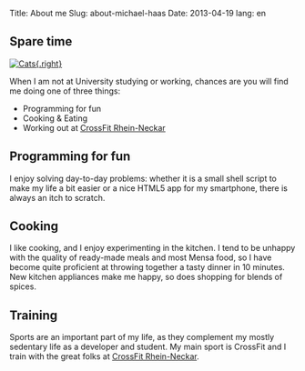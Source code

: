 Title: About me
Slug: about-michael-haas
Date: 2013-04-19
lang: en


Spare time
----------
[![Cats](|filename|/images/mh-cats-200.jpg){.right}](|filename|/images/mh-cats.jpg)

When I am not at University studying or working, chances are you will find me doing
one of three things:

* Programming for fun
* Cooking & Eating
* Working out at [CrossFit Rhein-Neckar](http://www.crossfit-rhein-neckar.de/)


Programming for fun
-------------------
I enjoy solving day-to-day problems: whether it is a small shell script to
make my life a bit easier or a nice HTML5 app for my smartphone,
there is always an itch to scratch.

Cooking
-------
I like cooking, and I enjoy experimenting in the kitchen.
I tend to be unhappy with the quality of ready-made meals and most Mensa food, so
I have become quite proficient at throwing together a tasty dinner in
10 minutes.
New kitchen appliances make me happy, so does shopping for blends of spices.

Training
----------------------
Sports are an important part of my life, as they complement my mostly
sedentary life as a developer and student.
My main sport is CrossFit and I train with the great folks at
[CrossFit Rhein-Neckar](http://www.crossfit-rhein-neckar.de/).



